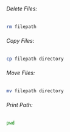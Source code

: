 

###### Delete Files:
```bash
rm filepath
```
###### Copy Files:
```bash
cp filepath directory
```
###### Move Files:
```bash
mv filepath directory
```
###### Print Path:
```bash
pwd
```